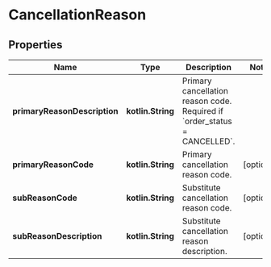 
# CancellationReason

## Properties
Name | Type | Description | Notes
------------ | ------------- | ------------- | -------------
**primaryReasonDescription** | **kotlin.String** | Primary cancellation reason code. Required if &#x60;order_status &#x3D; CANCELLED&#x60;. | 
**primaryReasonCode** | **kotlin.String** | Primary cancellation reason code. |  [optional]
**subReasonCode** | **kotlin.String** | Substitute cancellation reason code. |  [optional]
**subReasonDescription** | **kotlin.String** | Substitute cancellation reason description. |  [optional]



